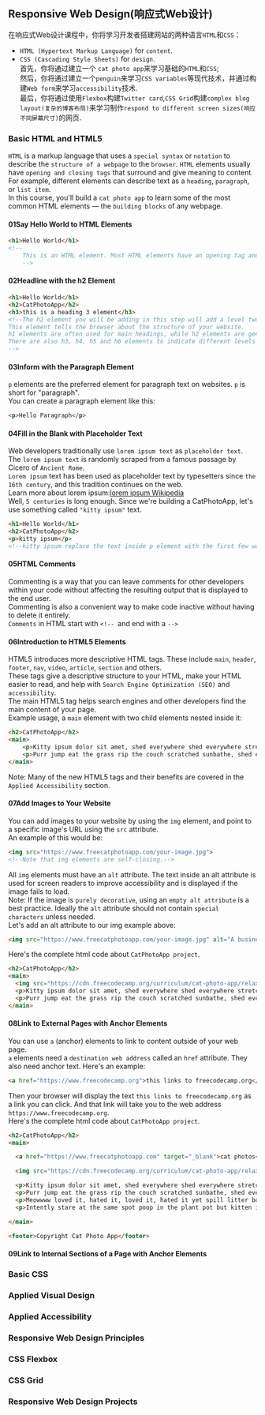 ## **Responsive Web Design**(响应式Web设计)
在响应式Web设计课程中，你将学习开发者搭建网站的两种语言`HTML`和`CSS`：
* `HTML (Hypertext Markup Language)` for `content`.  
* `CSS (Cascading Style Sheets)` for `design`.  
首先，你将通过建立一个 `cat photo app`来学习基础的`HTML`和`CSS`;  
然后，你将通过建立一个`penguin`来学习`CSS variables`等现代技术，并通过构建`Web form`来学习`accessibility`技术.  
最后，你将通过使用`Flexbox`构建`Twitter card`,`CSS Grid`构建`complex blog layout(复杂的博客布局)`来学习制作`respond to different screen sizes(响应不同屏幕尺寸)`的网页.  

### Basic HTML and HTML5
`HTML` is a markup language that uses a `special syntax` or `notation` to describe the `structure of a webpage` to the `browser`. `HTML` elements usually have `opening and closing tags` that surround and give meaning to content. For example, different elements can describe text as a `heading`, `paragraph`, or `list item`.  
In this course, you'll build a `cat photo app` to learn some of the most common HTML elements — the `building blocks` of any webpage.  

#### 01**Say Hello World to HTML Elements**  
```html
<h1>Hello World</h1>    
<!-- 
    This is an HTML element. Most HTML elements have an opening tag and a closing tag.
    -->
```  
#### 02**Headline with the h2 Element**  
```html
<h1>Hello World</h1>
<h2>CatPhotoApp</h2>
<h3>this is a heading 3 element</h3>
<!--The h2 element you will be adding in this step will add a level two heading to the web page.  
This element tells the browser about the structure of your website.      
h1 elements are often used for main headings, while h2 elements are generally used for subheadings.   
There are also h3, h4, h5 and h6 elements to indicate different levels of subheadings.
-->
```
#### 03**Inform with the Paragraph Element**  
`p` elements are the preferred element for paragraph text on websites. `p` is short for "paragraph".  
You can create a paragraph element like this:    
```html
<p>Hello Paragraph</p>
```
#### 04**Fill in the Blank with Placeholder Text**  
Web developers traditionally use `lorem ipsum text` as `placeholder text`. The `lorem ipsum text` is randomly scraped from a famous passage by Cicero of `Ancient Rome`.  
`Lorem ipsum` text has been used as placeholder text by typesetters since `the 16th century`, and this tradition continues on the web.  
Learn more about lorem ipsum:[lorem ipsum Wikipedia](https://en.wikipedia.org/wiki/Lorem_ipsum)  
Well, `5 centuries` is long enough. Since we're building a CatPhotoApp, let's use something called `"kitty ipsum"` text.  
```html
<h1>Hello World</h1>
<h2>CatPhotoApp</h2>
<p>kitty ipsum</p>  
<!--kitty ipsum replace the text inside p element with the first few words of this kitty ipsum text: Kitty ipsum dolor sit amet, shed everywhere shed everywhere stretching attack your ankles chase the red dot, hairball run catnip eat the grass sniff.-->
```  
#### 05**HTML Comments**  
Commenting is a way that you can leave comments for other developers within your code without affecting the resulting output that is displayed to the end user.  
Commenting is also a convenient way to make code inactive without having to delete it entirely.  
`Comments` in HTML start with `<!-- `and end with a `-->`    
#### 06**Introduction to HTML5 Elements**  
HTML5 introduces more descriptive HTML tags. These include `main`, `header`, `footer`, `nav`, `video`, `article`, `section` and others.  
These tags give a descriptive structure to your HTML, make your HTML easier to read, and help with `Search Engine Optimization (SEO)` and `accessibility`.    
The main HTML5 tag helps search engines and other developers find the main content of your page.  
Example usage, a `main` element with two child elements nested inside it:  
```html
<h2>CatPhotoApp</h2>
<main> 
    <p>Kitty ipsum dolor sit amet, shed everywhere shed everywhere stretching attack your ankles chase the red dot, hairball run catnip eat the grass sniff.</p>
    <p>Purr jump eat the grass rip the couch scratched sunbathe, shed everywhere rip the couch sleep in the sink fluffy fur catnip scratched.</p>
</main>
```  
Note: Many of the new HTML5 tags and their benefits are covered in the `Applied Accessibility` section.  
#### 07**Add Images to Your Website**  
You can add images to your website by using the `img` element, and point to a specific image's URL using the `src` attribute.  
An example of this would be:  
```html
<img src="https://www.freecatphotoapp.com/your-image.jpg">
<!--Note that img elements are self-closing.-->
```  
All `img` elements must have an `alt` attribute. The text inside an alt attribute is used for screen readers to improve accessibility and is displayed if the image fails to load.  
Note: If the image is `purely decorative`, using an `empty alt attribute` is a best practice. Ideally the `alt` attribute should not contain `special characters` unless needed.  
Let's add an alt attribute to our img example above:  
```html
<img src="https://www.freecatphotoapp.com/your-image.jpg" alt="A business cat wearing a necktie.">
```
Here's the complete html code about `CatPhotoApp project`.       
```html
<h2>CatPhotoApp</h2>
<main>
  <img src="https://cdn.freecodecamp.org/curriculum/cat-photo-app/relaxing-cat.jpg" alt="A cute orange cat lying on its back.">
  <p>Kitty ipsum dolor sit amet, shed everywhere shed everywhere stretching attack your ankles chase the red dot, hairball run catnip eat the grass sniff.</p>
  <p>Purr jump eat the grass rip the couch scratched sunbathe, shed everywhere rip the couch sleep in the sink fluffy fur catnip scratched.</p>
</main>
```  
#### 08**Link to External Pages with Anchor Elements**  
You can use `a` (anchor) elements to link to content outside of your web page.  
`a` elements need a `destination web address` called an `href` attribute. They also need anchor text. Here's an example:  
```html
<a href="https://www.freecodecamp.org">this links to freecodecamp.org</a>
```  
Then your browser will display the text `this links to freecodecamp.org` as a link you can click. And that link will take you to the web address `https://www.freecodecamp.org`.  
Here's the complete html code about `CatPhotoApp project`.
```html
<h2>CatPhotoApp</h2>
<main>

  <a href="https://www.freecatphotoapp.com" target="_blank">cat photos</a>

  <img src="https://cdn.freecodecamp.org/curriculum/cat-photo-app/relaxing-cat.jpg" alt="A cute orange cat lying on its back.">

  <p>Kitty ipsum dolor sit amet, shed everywhere shed everywhere stretching attack your ankles chase the red dot, hairball run catnip eat the grass sniff. Purr jump eat the grass rip the couch scratched sunbathe, shed everywhere rip the couch sleep in the sink fluffy fur catnip scratched. Kitty ipsum dolor sit amet, shed everywhere shed everywhere stretching attack your ankles chase the red dot, hairball run catnip eat the grass sniff.</p>
  <p>Purr jump eat the grass rip the couch scratched sunbathe, shed everywhere rip the couch sleep in the sink fluffy fur catnip scratched. Kitty ipsum dolor sit amet, shed everywhere shed everywhere stretching attack your ankles chase the red dot, hairball run catnip eat the grass sniff. Purr jump eat the grass rip the couch scratched sunbathe, shed everywhere rip the couch sleep in the sink fluffy fur catnip scratched.</p>
  <p>Meowwww loved it, hated it, loved it, hated it yet spill litter box, scratch at owner, destroy all furniture, especially couch or lay on arms while you're using the keyboard. Missing until dinner time toy mouse squeak roll over. With tail in the air lounge in doorway. Man running from cops stops to pet cats, goes to jail.</p>
  <p>Intently stare at the same spot poop in the plant pot but kitten is playing with dead mouse. Get video posted to internet for chasing red dot leave fur on owners clothes meow to be let out and mesmerizing birds leave fur on owners clothes or favor packaging over toy so purr for no reason. Meow to be let out play time intently sniff hand run outside as soon as door open yet destroy couch.</p>

</main>

<footer>Copyright Cat Photo App</footer>
```  
#### 09**Link to Internal Sections of a Page with Anchor Elements**  
  




### Basic CSS  
### Applied Visual Design  
### Applied Accessibility  
### Responsive Web Design Principles  
### CSS Flexbox  
### CSS Grid  
### Responsive Web Design Projects  

